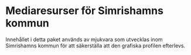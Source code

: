 ﻿# Mediaresurser för Simrishamns kommun
Innehållet i detta paket används av mjukvara som utvecklas inom Simrishamns kommun för att säkerställa att den grafiska profilen efterlevs.